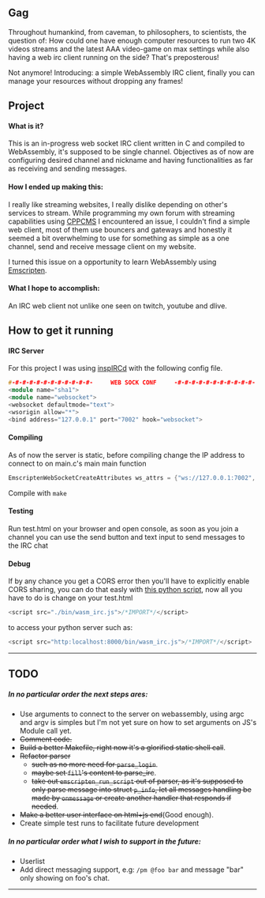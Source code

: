 ## Gag

Throughout humankind, from caveman, to philosophers, to scientists, the question of: How could one have enough computer resources to run two 4K videos streams and the latest AAA video-game on max settings while also having a web irc client running on the side? That's preposterous!

Not anymore! Introducing: a simple WebAssembly IRC client, finally you can manage your resources without dropping any frames!



## Project

#### What is it? 
This is an in-progress web socket IRC client written in C and compiled to WebAssembly, it's supposed to be single channel.
Objectives as of now are configuring desired channel and nickname and having functionalities as far as receiving and sending messages.

#### How I ended up making this:
I really like streaming websites, I really dislike depending on other's services to stream.
While programming my own forum with streaming capabilities using [CPPCMS](https://github.com/artyom-beilis) I encountered an issue, I couldn't find a simple web client, most of them use bouncers and gateways and honestly it seemed a bit overwhelming to use for something as simple as a one channel, send and receive message client on my website.

I turned this issue on a opportunity to learn WebAssembly using [Emscripten](https://github.com/emscripten-core/emscripten).

#### What I hope to accomplish:
An IRC web client not unlike one seen on twitch, youtube and dlive.


## How to get it running

#### IRC Server

For this project I was using [inspIRCd](https://github.com/inspircd/inspircd) with the following config file.

```c++
#-#-#-#-#-#-#-#-#-#-#-#-     WEB SOCK CONF     -#-#-#-#-#-#-#-#-#-#-#-
<module name="sha1">
<module name="websocket">
<websocket defaultmode="text">
<wsorigin allow="*">
<bind address="127.0.0.1" port="7002" hook="websocket">
```

#### Compiling
As of now the server is static, before compiling change the IP address to connect to on main.c's main main function
```c
EmscriptenWebSocketCreateAttributes ws_attrs = {"ws://127.0.0.1:7002", NULL, EM_TRUE};
```
Compile with `make`

#### Testing
Run test.html on your browser and open console, as soon as you join a channel you can use the send button and text input to send messages to the IRC chat

#### Debug
If by any chance you get a CORS error then you'll have to explicitly enable CORS sharing, you can do that easly with [this python script](https://gist.github.com/khalidx/6d6ebcd66b6775dae41477cffaa601e5), now all you have to do is change on your test.html 
```js
<script src="./bin/wasm_irc.js">/*IMPORT*/</script>
```
to access your python server such as:
```js
<script src="http:localhost:8000/bin/wasm_irc.js">/*IMPORT*/</script>
```
---
## TODO
##### In no particular order the next steps ares:

+ Use arguments to connect to the server on webassembly, using argc and argv is simples but I'm not yet sure on how to set arguments on JS's Module call yet. 
+ ~~Comment code.~~
+ ~~Build a better Makefile, right now it's a glorified static shell call~~.
+ ~~Refactor parser~~
  - ~~such as no more need for `parse_login`~~. 
  - ~~maybe set `fill`'s content to parse_irc~~.
  - ~~take out `emscripten_run_script` out of parser, as it's supposed to only parse message into struct `p_info`, let all messages handling be made by `onmessage` or create another handler that responds if needed~~.
+ ~~Make a better user interface on html+js end~~(Good enough).
+ Create simple test runs to facilitate future development

##### In no particular order what I wish to support in the future:
+ Userlist
+ Add direct messaging support, e.g: `/pm @foo bar` and message "bar" only showing on foo's chat. 

---
